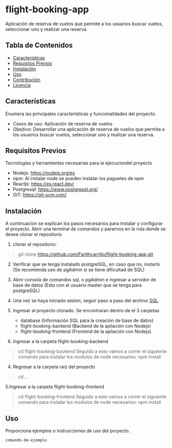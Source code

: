 # flight-booking-app
Aplicación de reserva de vuelos que permite a los usuarios buscar vuelos, seleccionar uno y realizar una reserva.

## Tabla de Contenidos

- [Características](#características)
- [Requisitos Previos](#requisitos-previos)
- [Instalación](#instalación)
- [Uso](#uso)
- [Contribución](#contribución)
- [Licencia](#licencia)

## Características

Enumera las principales características y funcionalidades del proyecto.

- Casos de uso: Aplicación de reserva de vuelos
- Obejtivo: Desarrollar una aplicación de reserva de vuelos que permita a los usuarios buscar vuelos, seleccionar uno y realizar una reserva.

## Requisitos Previos

Tecnologias y herramientas necesarias para la ejecuciondel proyecto

- Nodejs: https://nodejs.org/es
- npm: Al instalar node se pueden instalar los paguetes de npm
- Reactjs: https://es.react.dev/
- Postgresql: https://www.postgresql.org/
- GIT: https://git-scm.com/
 

## Instalación

A continuacion se explican los pasos necesarios para instalar y configurar el proyecto.
Abrir una terminal de comandos y pararnos en la ruta donde se desee clonar el repositorio
1. clonar el repositorio: 
>git clone https://github.com/Farithcarrillo/flight-booking-app.git

2. Verificar que se tenga instalado postgreSQL, en caso que no, instarlo (Se recomienda uso de pgAdmin si se tiene dificultad de SQL)

3. Abrir consola de comandos sql, o pgAdmin e ingresar a servidor de base de datos (Esto con el usuario master que se tenga para postgreSQL)

4. Una vez se haya iniciado sesion, seguir paso a paso del archivo [SQL](database/db.sql)

2. Ingresar al proyecto clonado. Se encontraran dentro de el 3 carpetas
    - database (Información SQL para la creación de base de datos)
    - flight-booking-backend (Backend de la apliación con Nodejs)
    - flight-booking-frontend (Frontend de la apliación con Nodejs)

3. Ingresar a la carpeta flight-booking-backend
>cd flight-booking-backend
Seguido a esto vamos a correr el siguiente comando para instalar los modulos de node necesarios:
>npm install

4. Regresar a la carpeta raiz del proyecto
>cd ..

5.Ingresar a la carpeta flight-booking-frontend
>cd flight-booking-frontend
Seguido a esto vamos a correr el siguiente comando para instalar los modulos de node necesarios:
>npm install

## Uso

Proporciona ejemplos o instrucciones de uso del proyecto.

```bash
comando-de-ejemplo